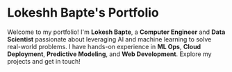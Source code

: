 # Lokeshh Bapte's Portfolio
Welcome to my portfolio! I'm **Lokesh Bapte**, a **Computer Engineer** and **Data Scientist** passionate about leveraging AI and machine learning to solve real-world problems. I have hands-on experience in **ML Ops**, **Cloud Deployment**, **Predictive Modeling**, and **Web Development**. Explore my projects and get in touch!
